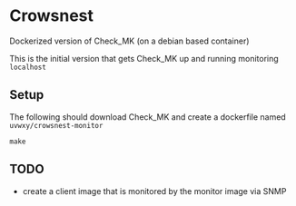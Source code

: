 # Crowsnest

Dockerized version of Check_MK (on a debian based container)

This is the initial version that gets Check_MK up and running monitoring `localhost`

## Setup

The following should download Check_MK and create a dockerfile named `uvwxy/crowsnest-monitor`

```
make
```


## TODO

- create a client image that is monitored by the monitor image via SNMP